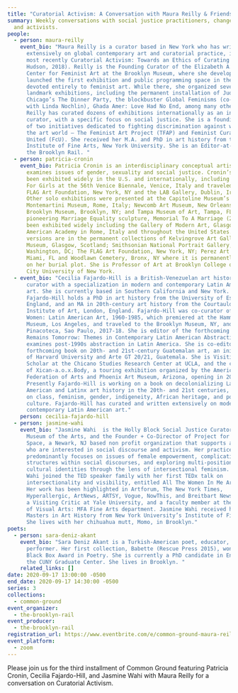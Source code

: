 ```yaml
---
title: "Curatorial Activism: A Conversation with Maura Reilly & Friends"
summary: Weekly conversations with social justice practitioners, changemakers,
  and activists.
people:
  - person: maura-reilly
    event_bio: "Maura Reilly is a curator based in New York who has written
      extensively on global contemporary art and curatorial practice, including,
      most recently Curatorial Activism: Towards an Ethics of Curating (Thames &
      Hudson, 2018). Reilly is the Founding Curator of the Elizabeth A. Sackler
      Center for Feminist Art at the Brooklyn Museum, where she developed and
      launched the first exhibition and public programming space in the USA
      devoted entirely to feminist art. While there, she organized several
      landmark exhibitions, including the permanent installation of Judy
      Chicago’s The Dinner Party, the blockbuster Global Feminisms (co-curated
      with Linda Nochlin), Ghada Amer: Love Had No End, among many others.
      Reilly has curated dozens of exhibitions internationally as an independent
      curator, with a specific focus on social justice. She is a founding member
      of two initiatives dedicated to fighting discrimination against women in
      the art world – The Feminist Art Project (TFAP) and Feminist Curators
      United (FcU). She received her M.A. and PhD in art history from the
      Institute of Fine Arts, New York University. She is an Editor-at-Large for
      the Brooklyn Rail. "
  - person: patricia-cronin
    event_bio: Patricia Cronin is an interdisciplinary conceptual artist whose work
      examines issues of gender, sexuality and social justice. Cronin’s work has
      been exhibited widely in the U.S. and internationally, including Shrine
      For Girls at the 56th Venice Biennale, Venice, Italy and traveled to The
      FLAG Art Foundation, New York, NY and the LAB Gallery, Dublin, Ireland.
      Other solo exhibitions were presented at the Capitoline Museum’s Centrale
      Montemartini Museum, Rome, Italy; Newcomb Art Museum, New Orleans, LA;
      Brooklyn Museum, Brooklyn, NY; and Tampa Museum of Art, Tampa, FL. Her
      pioneering Marriage Equality sculpture, Memorial To A Marriage (2002) has
      been exhibited widely including the Gallery of Modern Art, Glasgow, the
      American Academy in Rome, Italy and throughout the United States. Bronze
      versions are in the permanent collections of Kelvingrove Art Galleries and
      Museum, Glasgow, Scotland; Smithsonian National Portrait Gallery,
      Washington, DC; The FLAG Art Foundation, New York, NY; Perez Art Museum
      Miami, FL and Woodlawn Cemetery, Bronx, NY where it is permanently on view
      on her burial plot. She is Professor of Art at Brooklyn College of The
      City University of New York.
  - event_bio: "Cecilia Fajardo-Hill is a British-Venezuelan art historian and
      curator with a specialization in modern and contemporary Latin American
      art. She is currently based in Southern California and New York.
      Fajardo-Hill holds a PhD in art history from the University of Essex,
      England, and an MA in 20th-century art history from the Courtauld
      Institute of Art, London, England. Fajardo-Hill was co-curator of Radical
      Women: Latin American Art, 1960-1985, which premiered at the Hammer
      Museum, Los Angeles, and traveled to the Brooklyn Museum, NY, and to the
      Pinacoteca, Sao Paulo, 2017-18. She is editor of the forthcoming book
      Remains Tomorrow: Themes in Contemporary Latin American Abstraction, which
      examines post-1990s abstraction in Latin America. She is co-editor of a
      forthcoming book on 20th- and 21st-century Guatemalan art, an initiative
      of Harvard University and Arte GT 20/21, Guatemala. She is Visiting
      Scholar at the Chicano Studies Research Center at UCLA, and the co-curator
      of Xican-a.o.x.Body, a touring exhibition organized by the American
      Federation of Arts and Phoenix Art Museum, Arizona, opening in 2022.
      Presently Fajardo-Hill is working on a book on decolonializing Latin
      American and Latinx art history in the 20th- and 21st centuries, focusing
      on class, feminism, gender, indigeneity, African heritage, and popular
      culture. Fajardo-Hill has curated and written extensively on modern and
      contemporary Latin American art."
    person: cecilia-fajardo-hill
  - person: jasmine-wahi
    event_bio: "Jasmine Wahi  is the Holly Block Social Justice Curator at the Bronx
      Museum of the Arts, and the Founder + Co-Director of Project for Empty
      Space, a Newark, NJ based non profit organization that supports artists
      who are interested in social discourse and activism. Her practice
      predominantly focuses on issues of female empowerment, complicating binary
      structures within social discourses, and exploring multi-positional
      cultural identities through the lens of intersectional feminism. In 2019,
      Wahi joined the TED speaker family with her first TEDx talk on
      intersectionality and visibility, entitled All The Women In Me Are Tired.
      Her work has been highlighted in Artforum, The New York Times,
      Hyperallergic, ArtNews, ARTSY, Vogue, NowThis, and Breitbart News. Wahi is
      a Visiting Critic at Yale University, and a faculty member at the School
      of Visual Arts: MFA Fine Arts department. Jasmine Wahi received her
      Masters in Art History from New York University’s Institute of Fine Arts.
      She lives with her chihuahua mutt, Momo, in Brooklyn."
poets:
  - person: sara-deniz-akant
    event_bio: "Sara Deniz Akant is a Turkish-American poet, educator, and
      performer. Her first collection, Babette (Rescue Press 2015), won the
      Black Box Award in Poetry. She is currently a PhD candidate in English at
      the CUNY Graduate Center. She lives in Brooklyn. "
    related_links: []
date: 2020-09-17 13:00:00 -0500
end_date: 2020-09-17 14:30:00 -0500
series: 3
collections:
  - common-ground
event_organizer:
  - the-brooklyn-rail
event_producer:
  - the-brooklyn-rail
registration_url: https://www.eventbrite.com/e/common-ground-maura-reilly-tickets-120606141215
event_platform:
  - zoom
---
```

Please join us for the third installment of Common Ground featuring Patricia Cronin, Cecilia Fajardo-Hill, and Jasmine Wahi with Maura Reilly for a conversation on Curatorial Activism.